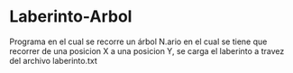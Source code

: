 # Laberinto-Arbol
Programa en el cual se recorre un árbol N.ario en el cual se tiene que recorrer de una posicion X a una posicion Y, se carga el laberinto a travez del archivo laberinto.txt 
